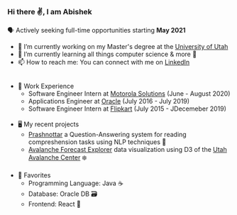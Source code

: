 ### Hi there ✌️, I am Abishek 
🗣️ Actively seeking full-time opportunities starting <b>May 2021</b>

* 🔭 I’m currently working on my Master's degree at the [University of Utah](https://www.cs.utah.edu/)
* 🌱 I’m currently learning all things computer science & more 📕
* 📫 How to reach me: You can connect with me on [LinkedIn](https://www.linkedin.com/in/abishek-krishnan/)<br/><br/>
- 👔 Work Experience
  * Software Engineer Intern at [Motorola Solutions](https://www.motorolasolutions.com/en_us.html) (June - August 2020)
  * Applications Engineer at [Oracle](https://www.oracle.com/index.html) (July 2016 - July 2019)
  * Software Engineer Intern at [Flipkart](https://www.flipkart.com/) (July 2015 - JDecemeber 2019)<br/><br/>
- 🖥️ My recent projects
   * [Prashnottar](https://github.com/github4ak/prashnottar) a Question-Answering system for reading compreshension tasks using NLP techniques 🙋 
   * [Avalanche Forecast Explorer](https://github.com/github4ak/dataviscourse-pr-avalanche-explorer) data visualization using D3 of the [Utah Avalanche Center](https://utahavalanchecenter.org/) ❄️<br/><br/>
- 🧰 Favorites
  * Programming Language: Java ☕
  * Database: Oracle DB 🗃️
  * Frontend: React 🌌<br/><br/>
